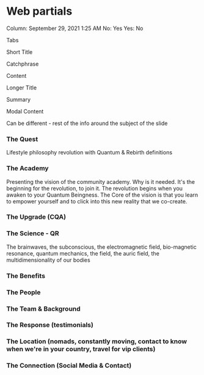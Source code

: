 # Web partials

Column: September 29, 2021 1:25 AM
No: Yes
Yes: No

Tabs

Short Title

Catchphrase

Content

Longer Title

Summary

Modal Content

Can be different - rest of the info around the subject of the slide

### The Quest

Lifestyle philosophy revolution with Quantum & Rebirth definitions

### The Academy

Presenting the vision of the community academy. Why is it needed. It's the beginning for the revolution, to join it. The revolution begins when you awaken to your Quantum Beingness. The Core of the vision is that you learn to empower yourself and to click into this new reality that we co-create.

### The Upgrade (CQA)

### The Science - QR

The brainwaves, the subconscious, the electromagnetic field, bio-magnetic resonance, quantum mechanics, the field, the auric field, the multidimensionality of our bodies

### The Benefits

### The People

### The Team & Background

### The Response (testimonials)

### The Location (nomads, constantly moving, contact to know when we're in your country, travel for vip clients)

### The Connection (Social Media & Contact)